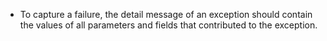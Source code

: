 * To capture a failure, the detail message of an exception should contain the values of all parameters and fields that contributed to the exception.
